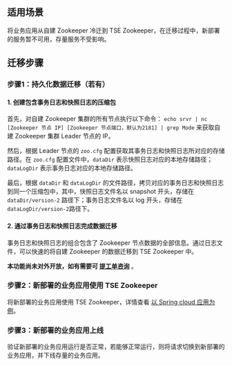 
## 适用场景

将业务应用从自建 Zookeeper 冷迁到 TSE Zookeeper，在迁移过程中，新部署的服务暂不可用，存量服务不受影响。

## 迁移步骤

### 步骤1：持久化数据迁移（若有）

#### 1. 创建包含事务日志和快照日志的压缩包
首先，对自建 Zookeeper 集群的所有节点执行以下命令： `echo srvr | nc [Zookeeper 节点 IP] [Zookeeper 节点端口，默认为2181] | grep Mode` 来获取自建 Zookeeper 集群 Leader 节点的 IP。   

然后，根据 Leader 节点的 `zoo.cfg` 配置获取其事务日志和快照日志所对应的存储路径。在 `zoo.cfg` 配置文件中，`dataDir` 表示快照日志对应的本地存储路径；`dataLogDir` 表示事务日志对应的本地存储路径。  

最后，根据 `dataDir` 和 `dataLogDir` 的文件路径，拷贝对应的事务日志和快照日志到同一个压缩包中，其中，快照日志文件名以 snapshot 开头，存储在 `dataDir/version-2` 路径下；事务日志文件名以 log 开头，存储在`dataLogDir/version-2`路径下。   

#### 2. 通过事务日志和快照日志完成数据迁移 

事务日志和快照日志的组合包含了 Zookeeper 节点数据的全部信息。通过日志文件，可以快速的将自建 Zookeeper 的数据迁移到 TSE Zookeeper 中。   

**本功能尚未对外开放，如有需要可 [提工单咨询](https://console.cloud.tencent.com/workorder/category)** 。

### 步骤2：新部署的业务应用使用 TSE Zookeeper

将新部署的业务应用使用 TSE Zookeeper，详情查看 [以 Spring cloud 应用为例](https://cloud.tencent.com/document/product/1364/59334)。

### 步骤3：新部署的业务应用上线

验证新部署的业务应用运行是否正常，若能够正常运行，则将请求切换到新部署的业务应用，并下线存量的业务应用。
